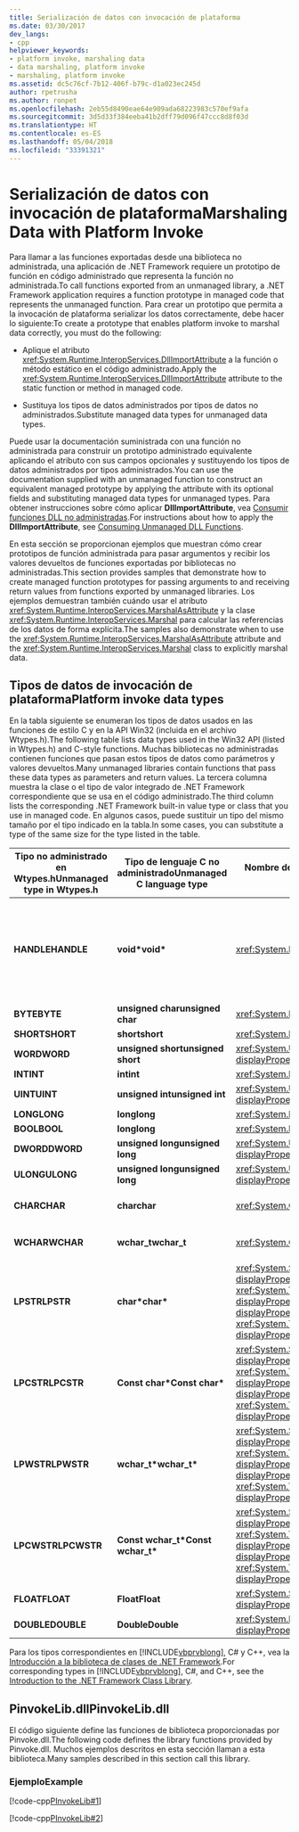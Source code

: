 ```yaml
---
title: Serialización de datos con invocación de plataforma
ms.date: 03/30/2017
dev_langs:
- cpp
helpviewer_keywords:
- platform invoke, marshaling data
- data marshaling, platform invoke
- marshaling, platform invoke
ms.assetid: dc5c76cf-7b12-406f-b79c-d1a023ec245d
author: rpetrusha
ms.author: ronpet
ms.openlocfilehash: 2eb55d8490eae64e909ada68223983c570ef9afa
ms.sourcegitcommit: 3d5d33f384eeba41b2dff79d096f47ccc8d8f03d
ms.translationtype: HT
ms.contentlocale: es-ES
ms.lasthandoff: 05/04/2018
ms.locfileid: "33391321"
---
```

# <a name="marshaling-data-with-platform-invoke"></a><span data-ttu-id="0006a-102">Serialización de datos con invocación de plataforma</span><span class="sxs-lookup"><span data-stu-id="0006a-102">Marshaling Data with Platform Invoke</span></span>
<span data-ttu-id="0006a-103">Para llamar a las funciones exportadas desde una biblioteca no administrada, una aplicación de .NET Framework requiere un prototipo de función en código administrado que representa la función no administrada.</span><span class="sxs-lookup"><span data-stu-id="0006a-103">To call functions exported from an unmanaged library, a .NET Framework application requires a function prototype in managed code that represents the unmanaged function.</span></span> <span data-ttu-id="0006a-104">Para crear un prototipo que permita a la invocación de plataforma serializar los datos correctamente, debe hacer lo siguiente:</span><span class="sxs-lookup"><span data-stu-id="0006a-104">To create a prototype that enables platform invoke to marshal data correctly, you must do the following:</span></span>  
  
-   <span data-ttu-id="0006a-105">Aplique el atributo <xref:System.Runtime.InteropServices.DllImportAttribute> a la función o método estático en el código administrado.</span><span class="sxs-lookup"><span data-stu-id="0006a-105">Apply the <xref:System.Runtime.InteropServices.DllImportAttribute> attribute to the static function or method in managed code.</span></span>  
  
-   <span data-ttu-id="0006a-106">Sustituya los tipos de datos administrados por tipos de datos no administrados.</span><span class="sxs-lookup"><span data-stu-id="0006a-106">Substitute managed data types for unmanaged data types.</span></span>  
  
 <span data-ttu-id="0006a-107">Puede usar la documentación suministrada con una función no administrada para construir un prototipo administrado equivalente aplicando el atributo con sus campos opcionales y sustituyendo los tipos de datos administrados por tipos administrados.</span><span class="sxs-lookup"><span data-stu-id="0006a-107">You can use the documentation supplied with an unmanaged function to construct an equivalent managed prototype by applying the attribute with its optional fields and substituting managed data types for unmanaged types.</span></span> <span data-ttu-id="0006a-108">Para obtener instrucciones sobre cómo aplicar **DllImportAttribute**, vea [Consumir funciones DLL no administradas](../../../docs/framework/interop/consuming-unmanaged-dll-functions.md).</span><span class="sxs-lookup"><span data-stu-id="0006a-108">For instructions about how to apply the **DllImportAttribute**, see [Consuming Unmanaged DLL Functions](../../../docs/framework/interop/consuming-unmanaged-dll-functions.md).</span></span>  
  
 <span data-ttu-id="0006a-109">En esta sección se proporcionan ejemplos que muestran cómo crear prototipos de función administrada para pasar argumentos y recibir los valores devueltos de funciones exportadas por bibliotecas no administradas.</span><span class="sxs-lookup"><span data-stu-id="0006a-109">This section provides samples that demonstrate how to create managed function prototypes for passing arguments to and receiving return values from functions exported by unmanaged libraries.</span></span> <span data-ttu-id="0006a-110">Los ejemplos demuestran también cuándo usar el atributo <xref:System.Runtime.InteropServices.MarshalAsAttribute> y la clase <xref:System.Runtime.InteropServices.Marshal> para calcular las referencias de los datos de forma explícita.</span><span class="sxs-lookup"><span data-stu-id="0006a-110">The samples also demonstrate when to use the <xref:System.Runtime.InteropServices.MarshalAsAttribute> attribute and the <xref:System.Runtime.InteropServices.Marshal> class to explicitly marshal data.</span></span>  
  
## <a name="platform-invoke-data-types"></a><span data-ttu-id="0006a-111">Tipos de datos de invocación de plataforma</span><span class="sxs-lookup"><span data-stu-id="0006a-111">Platform invoke data types</span></span>  
 <span data-ttu-id="0006a-112">En la tabla siguiente se enumeran los tipos de datos usados en las funciones de estilo C y en la API Win32 (incluida en el archivo Wtypes.h).</span><span class="sxs-lookup"><span data-stu-id="0006a-112">The following table lists data types used in the Win32 API (listed in Wtypes.h) and C-style functions.</span></span> <span data-ttu-id="0006a-113">Muchas bibliotecas no administradas contienen funciones que pasan estos tipos de datos como parámetros y valores devueltos.</span><span class="sxs-lookup"><span data-stu-id="0006a-113">Many unmanaged libraries contain functions that pass these data types as parameters and return values.</span></span> <span data-ttu-id="0006a-114">La tercera columna muestra la clase o el tipo de valor integrado de .NET Framework correspondiente que se usa en el código administrado.</span><span class="sxs-lookup"><span data-stu-id="0006a-114">The third column lists the corresponding .NET Framework built-in value type or class that you use in managed code.</span></span> <span data-ttu-id="0006a-115">En algunos casos, puede sustituir un tipo del mismo tamaño por el tipo indicado en la tabla.</span><span class="sxs-lookup"><span data-stu-id="0006a-115">In some cases, you can substitute a type of the same size for the type listed in the table.</span></span>  
  
|<span data-ttu-id="0006a-116">Tipo no administrado en Wtypes.h</span><span class="sxs-lookup"><span data-stu-id="0006a-116">Unmanaged type in Wtypes.h</span></span>|<span data-ttu-id="0006a-117">Tipo de lenguaje C no administrado</span><span class="sxs-lookup"><span data-stu-id="0006a-117">Unmanaged C language type</span></span>|<span data-ttu-id="0006a-118">Nombre de clase administrada</span><span class="sxs-lookup"><span data-stu-id="0006a-118">Managed class name</span></span>|<span data-ttu-id="0006a-119">Description</span><span class="sxs-lookup"><span data-stu-id="0006a-119">Description</span></span>|  
|--------------------------------|-------------------------------|------------------------|-----------------|  
|<span data-ttu-id="0006a-120">**HANDLE**</span><span class="sxs-lookup"><span data-stu-id="0006a-120">**HANDLE**</span></span>|<span data-ttu-id="0006a-121">**void\***</span><span class="sxs-lookup"><span data-stu-id="0006a-121">**void\***</span></span>|<xref:System.IntPtr?displayProperty=nameWithType>|<span data-ttu-id="0006a-122">32 bits en sistemas de operativos Windows de 32 bits, 64 bits en sistemas operativos Windows de 64 bits.</span><span class="sxs-lookup"><span data-stu-id="0006a-122">32 bits on 32-bit Windows operating systems, 64 bits on 64-bit Windows operating systems.</span></span>|  
|<span data-ttu-id="0006a-123">**BYTE**</span><span class="sxs-lookup"><span data-stu-id="0006a-123">**BYTE**</span></span>|<span data-ttu-id="0006a-124">**unsigned char**</span><span class="sxs-lookup"><span data-stu-id="0006a-124">**unsigned char**</span></span>|<xref:System.Byte?displayProperty=nameWithType>|<span data-ttu-id="0006a-125">8 bits</span><span class="sxs-lookup"><span data-stu-id="0006a-125">8 bits</span></span>|  
|<span data-ttu-id="0006a-126">**SHORT**</span><span class="sxs-lookup"><span data-stu-id="0006a-126">**SHORT**</span></span>|<span data-ttu-id="0006a-127">**short**</span><span class="sxs-lookup"><span data-stu-id="0006a-127">**short**</span></span>|<xref:System.Int16?displayProperty=nameWithType>|<span data-ttu-id="0006a-128">16 bits</span><span class="sxs-lookup"><span data-stu-id="0006a-128">16 bits</span></span>|  
|<span data-ttu-id="0006a-129">**WORD**</span><span class="sxs-lookup"><span data-stu-id="0006a-129">**WORD**</span></span>|<span data-ttu-id="0006a-130">**unsigned short**</span><span class="sxs-lookup"><span data-stu-id="0006a-130">**unsigned short**</span></span>|<xref:System.UInt16?displayProperty=nameWithType>|<span data-ttu-id="0006a-131">16 bits</span><span class="sxs-lookup"><span data-stu-id="0006a-131">16 bits</span></span>|  
|<span data-ttu-id="0006a-132">**INT**</span><span class="sxs-lookup"><span data-stu-id="0006a-132">**INT**</span></span>|<span data-ttu-id="0006a-133">**int**</span><span class="sxs-lookup"><span data-stu-id="0006a-133">**int**</span></span>|<xref:System.Int32?displayProperty=nameWithType>|<span data-ttu-id="0006a-134">32 bits</span><span class="sxs-lookup"><span data-stu-id="0006a-134">32 bits</span></span>|  
|<span data-ttu-id="0006a-135">**UINT**</span><span class="sxs-lookup"><span data-stu-id="0006a-135">**UINT**</span></span>|<span data-ttu-id="0006a-136">**unsigned int**</span><span class="sxs-lookup"><span data-stu-id="0006a-136">**unsigned int**</span></span>|<xref:System.UInt32?displayProperty=nameWithType>|<span data-ttu-id="0006a-137">32 bits</span><span class="sxs-lookup"><span data-stu-id="0006a-137">32 bits</span></span>|  
|<span data-ttu-id="0006a-138">**LONG**</span><span class="sxs-lookup"><span data-stu-id="0006a-138">**LONG**</span></span>|<span data-ttu-id="0006a-139">**long**</span><span class="sxs-lookup"><span data-stu-id="0006a-139">**long**</span></span>|<xref:System.Int32?displayProperty=nameWithType>|<span data-ttu-id="0006a-140">32 bits</span><span class="sxs-lookup"><span data-stu-id="0006a-140">32 bits</span></span>|  
|<span data-ttu-id="0006a-141">**BOOL**</span><span class="sxs-lookup"><span data-stu-id="0006a-141">**BOOL**</span></span>|<span data-ttu-id="0006a-142">**long**</span><span class="sxs-lookup"><span data-stu-id="0006a-142">**long**</span></span>|<xref:System.Byte>|<span data-ttu-id="0006a-143">32 bits</span><span class="sxs-lookup"><span data-stu-id="0006a-143">32 bits</span></span>|  
|<span data-ttu-id="0006a-144">**DWORD**</span><span class="sxs-lookup"><span data-stu-id="0006a-144">**DWORD**</span></span>|<span data-ttu-id="0006a-145">**unsigned long**</span><span class="sxs-lookup"><span data-stu-id="0006a-145">**unsigned long**</span></span>|<xref:System.UInt32?displayProperty=nameWithType>|<span data-ttu-id="0006a-146">32 bits</span><span class="sxs-lookup"><span data-stu-id="0006a-146">32 bits</span></span>|  
|<span data-ttu-id="0006a-147">**ULONG**</span><span class="sxs-lookup"><span data-stu-id="0006a-147">**ULONG**</span></span>|<span data-ttu-id="0006a-148">**unsigned long**</span><span class="sxs-lookup"><span data-stu-id="0006a-148">**unsigned long**</span></span>|<xref:System.UInt32?displayProperty=nameWithType>|<span data-ttu-id="0006a-149">32 bits</span><span class="sxs-lookup"><span data-stu-id="0006a-149">32 bits</span></span>|  
|<span data-ttu-id="0006a-150">**CHAR**</span><span class="sxs-lookup"><span data-stu-id="0006a-150">**CHAR**</span></span>|<span data-ttu-id="0006a-151">**char**</span><span class="sxs-lookup"><span data-stu-id="0006a-151">**char**</span></span>|<xref:System.Char?displayProperty=nameWithType>|<span data-ttu-id="0006a-152">Decorar con ANSI.</span><span class="sxs-lookup"><span data-stu-id="0006a-152">Decorate with ANSI.</span></span>|  
|<span data-ttu-id="0006a-153">**WCHAR**</span><span class="sxs-lookup"><span data-stu-id="0006a-153">**WCHAR**</span></span>|<span data-ttu-id="0006a-154">**wchar_t**</span><span class="sxs-lookup"><span data-stu-id="0006a-154">**wchar_t**</span></span>|<xref:System.Char?displayProperty=nameWithType>|<span data-ttu-id="0006a-155">Decorar con Unicode.</span><span class="sxs-lookup"><span data-stu-id="0006a-155">Decorate with Unicode.</span></span>|  
|<span data-ttu-id="0006a-156">**LPSTR**</span><span class="sxs-lookup"><span data-stu-id="0006a-156">**LPSTR**</span></span>|<span data-ttu-id="0006a-157">**char\***</span><span class="sxs-lookup"><span data-stu-id="0006a-157">**char\***</span></span>|<span data-ttu-id="0006a-158"><xref:System.String?displayProperty=nameWithType> o <xref:System.Text.StringBuilder?displayProperty=nameWithType></span><span class="sxs-lookup"><span data-stu-id="0006a-158"><xref:System.String?displayProperty=nameWithType> or <xref:System.Text.StringBuilder?displayProperty=nameWithType></span></span>|<span data-ttu-id="0006a-159">Decorar con ANSI.</span><span class="sxs-lookup"><span data-stu-id="0006a-159">Decorate with ANSI.</span></span>|  
|<span data-ttu-id="0006a-160">**LPCSTR**</span><span class="sxs-lookup"><span data-stu-id="0006a-160">**LPCSTR**</span></span>|<span data-ttu-id="0006a-161">**Const char\***</span><span class="sxs-lookup"><span data-stu-id="0006a-161">**Const char\***</span></span>|<span data-ttu-id="0006a-162"><xref:System.String?displayProperty=nameWithType> o <xref:System.Text.StringBuilder?displayProperty=nameWithType></span><span class="sxs-lookup"><span data-stu-id="0006a-162"><xref:System.String?displayProperty=nameWithType> or <xref:System.Text.StringBuilder?displayProperty=nameWithType></span></span>|<span data-ttu-id="0006a-163">Decorar con ANSI.</span><span class="sxs-lookup"><span data-stu-id="0006a-163">Decorate with ANSI.</span></span>|  
|<span data-ttu-id="0006a-164">**LPWSTR**</span><span class="sxs-lookup"><span data-stu-id="0006a-164">**LPWSTR**</span></span>|<span data-ttu-id="0006a-165">**wchar_t\***</span><span class="sxs-lookup"><span data-stu-id="0006a-165">**wchar_t\***</span></span>|<span data-ttu-id="0006a-166"><xref:System.String?displayProperty=nameWithType> o <xref:System.Text.StringBuilder?displayProperty=nameWithType></span><span class="sxs-lookup"><span data-stu-id="0006a-166"><xref:System.String?displayProperty=nameWithType> or <xref:System.Text.StringBuilder?displayProperty=nameWithType></span></span>|<span data-ttu-id="0006a-167">Decorar con Unicode.</span><span class="sxs-lookup"><span data-stu-id="0006a-167">Decorate with Unicode.</span></span>|  
|<span data-ttu-id="0006a-168">**LPCWSTR**</span><span class="sxs-lookup"><span data-stu-id="0006a-168">**LPCWSTR**</span></span>|<span data-ttu-id="0006a-169">**Const wchar_t\***</span><span class="sxs-lookup"><span data-stu-id="0006a-169">**Const wchar_t\***</span></span>|<span data-ttu-id="0006a-170"><xref:System.String?displayProperty=nameWithType> o <xref:System.Text.StringBuilder?displayProperty=nameWithType></span><span class="sxs-lookup"><span data-stu-id="0006a-170"><xref:System.String?displayProperty=nameWithType> or <xref:System.Text.StringBuilder?displayProperty=nameWithType></span></span>|<span data-ttu-id="0006a-171">Decorar con Unicode.</span><span class="sxs-lookup"><span data-stu-id="0006a-171">Decorate with Unicode.</span></span>|  
|<span data-ttu-id="0006a-172">**FLOAT**</span><span class="sxs-lookup"><span data-stu-id="0006a-172">**FLOAT**</span></span>|<span data-ttu-id="0006a-173">**Float**</span><span class="sxs-lookup"><span data-stu-id="0006a-173">**Float**</span></span>|<xref:System.Single?displayProperty=nameWithType>|<span data-ttu-id="0006a-174">32 bits</span><span class="sxs-lookup"><span data-stu-id="0006a-174">32 bits</span></span>|  
|<span data-ttu-id="0006a-175">**DOUBLE**</span><span class="sxs-lookup"><span data-stu-id="0006a-175">**DOUBLE**</span></span>|<span data-ttu-id="0006a-176">**Double**</span><span class="sxs-lookup"><span data-stu-id="0006a-176">**Double**</span></span>|<xref:System.Double?displayProperty=nameWithType>|<span data-ttu-id="0006a-177">64 bits</span><span class="sxs-lookup"><span data-stu-id="0006a-177">64 bits</span></span>|  
  
 <span data-ttu-id="0006a-178">Para los tipos correspondientes en [!INCLUDE[vbprvblong](../../../includes/vbprvblong-md.md)], C# y C++, vea la [Introducción a la biblioteca de clases de .NET Framework](../../../docs/standard/class-library-overview.md).</span><span class="sxs-lookup"><span data-stu-id="0006a-178">For corresponding types in [!INCLUDE[vbprvblong](../../../includes/vbprvblong-md.md)], C#, and C++, see the [Introduction to the .NET Framework Class Library](../../../docs/standard/class-library-overview.md).</span></span>  
  
## <a name="pinvokelibdll"></a><span data-ttu-id="0006a-179">PinvokeLib.dll</span><span class="sxs-lookup"><span data-stu-id="0006a-179">PinvokeLib.dll</span></span>  
 <span data-ttu-id="0006a-180">El código siguiente define las funciones de biblioteca proporcionadas por Pinvoke.dll.</span><span class="sxs-lookup"><span data-stu-id="0006a-180">The following code defines the library functions provided by Pinvoke.dll.</span></span> <span data-ttu-id="0006a-181">Muchos ejemplos descritos en esta sección llaman a esta biblioteca.</span><span class="sxs-lookup"><span data-stu-id="0006a-181">Many samples described in this section call this library.</span></span>  
  
### <a name="example"></a><span data-ttu-id="0006a-182">Ejemplo</span><span class="sxs-lookup"><span data-stu-id="0006a-182">Example</span></span>  
 [!code-cpp[PInvokeLib#1](../../../samples/snippets/cpp/VS_Snippets_CLR/pinvokelib/cpp/pinvokelib.cpp#1)]  
  
 [!code-cpp[PInvokeLib#2](../../../samples/snippets/cpp/VS_Snippets_CLR/pinvokelib/cpp/pinvokelib.h#2)]
